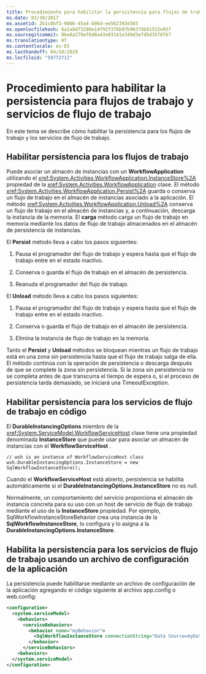 ```yaml
---
title: Procedimiento para habilitar la persistencia para flujos de trabajo y servicios de flujo de trabajo
ms.date: 03/30/2017
ms.assetid: 2b1c8bf3-9866-45a4-b06d-ee562393e503
ms.openlocfilehash: 6a2a8d73298e14f92f376b97b9637db91532e937
ms.sourcegitcommit: 0be8a279af6d8a43e03141e349d3efd5d35f8767
ms.translationtype: HT
ms.contentlocale: es-ES
ms.lasthandoff: 04/18/2019
ms.locfileid: "59772711"
---
```

# <a name="how-to-enable-persistence-for-workflows-and-workflow-services"></a>Procedimiento para habilitar la persistencia para flujos de trabajo y servicios de flujo de trabajo
En este tema se describe cómo habilitar la persistencia para los flujos de trabajo y los servicios de flujo de trabajo.  
  
## <a name="enable-persistence-for-workflows"></a>Habilitar persistencia para los flujos de trabajo  
 Puede asociar un almacén de instancias con un **WorkflowApplication** utilizando el <xref:System.Activities.WorkflowApplication.InstanceStore%2A> propiedad de la <xref:System.Activities.WorkflowApplication> clase. El método <xref:System.Activities.WorkflowApplication.Persist%2A> guarda o conserva un flujo de trabajo en el almacén de instancias asociado a la aplicación. El método <xref:System.Activities.WorkflowApplication.Unload%2A> conserva un flujo de trabajo en el almacén de instancias y, a continuación, descarga la instancia de la memoria. El **carga** método carga un flujo de trabajo en memoria mediante los datos de flujo de trabajo almacenados en el almacén de persistencia de instancias.  
  
 El **Persist** método lleva a cabo los pasos siguientes:  
  
1. Pausa el programador del flujo de trabajo y espera hasta que el flujo de trabajo entre en el estado inactivo.  
  
2. Conserva o guarda el flujo de trabajo en el almacén de persistencia.  
  
3. Reanuda el programador del flujo de trabajo.  
  
 El **Unload** método lleva a cabo los pasos siguientes:  
  
1. Pausa el programador del flujo de trabajo y espera hasta que el flujo de trabajo entre en el estado inactivo.  
  
2. Conserva o guarda el flujo de trabajo en el almacén de persistencia.  
  
3. Elimina la instancia de flujo de trabajo en la memoria.  
  
 Tanto el **Persist** y **Unload** métodos se bloquean mientras un flujo de trabajo está en una zona sin persistencia hasta que el flujo de trabajo salga de ella. El método continúa con la operación de persistencia o descarga después de que se complete la zona sin persistencia. Si la zona sin persistencia no se completa antes de que transcurra el tiempo de espera o, si el proceso de persistencia tarda demasiado, se iniciará una TimeoutException.  
  
## <a name="enable-persistence-for-workflow-services-in-code"></a>Habilitar persistencia para los servicios de flujo de trabajo en código  
 El **DurableInstancingOptions** miembro de la <xref:System.ServiceModel.WorkflowServiceHost> clase tiene una propiedad denominada **InstanceStore** que puede usar para asociar un almacén de instancias con el **WorkflowServiceHost** .  
  
```  
// wsh is an instance of WorkflowServiceHost class  
wsh.DurableInstancingOptions.InstanceStore = new SqlWorkflowInstanceStore();  
```  
  
 Cuando el **WorkflowServiceHost** está abierto, persistencia se habilita automáticamente si el **DurableInstancingOptions.InstanceStore** no es null.  
  
 Normalmente, un comportamiento del servicio proporciona el almacén de instancia concreta para su uso con un host de servicio de flujo de trabajo mediante el uso de la **InstanceStore** propiedad. Por ejemplo, SqlWorkflowInstanceStoreBehavior crea una instancia de la **SqlWorkflowInstanceStore**, lo configura y lo asigna a la **DurableInstancingOptions.InstanceStore**.  
  
## <a name="enable-persistence-for-workflow-services-using-an-application-configuration-file"></a>Habilita la persistencia para los servicios de flujo de trabajo usando un archivo de configuración de la aplicación  
 La persistencia puede habilitarse mediante un archivo de configuración de la aplicación agregando el código siguiente al archivo app.config o web.config:  
  
```xml  
<configuration>  
  <system.serviceModel>  
    <behaviors>  
      <serviceBehaviors>  
        <behavior name="myBehavior">  
          <SqlWorkflowInstanceStore connectionString="Data Source=myDatatbaseServer;Initial Catalog=myPersistenceDatabase">  
        </behavior>  
      </serviceBehaviors>  
    <behaviors>  
  </system.serviceModel>  
</configuration>  
```
